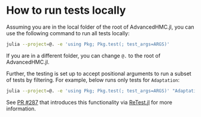 # How to run tests locally

Assuming you are in the local folder of the root of AdvancedHMC.jl,
you can use the following command to run all tests locally:

``` sh
julia --project=@. -e 'using Pkg; Pkg.test(; test_args=ARGS)' 
```
If you are in a different folder, 
you can change `@.` to the root of AdvancedHMC.jl.

Further, the testing is set up to accept positional arguments to run a subset of tests by filtering.
For example, below runs only tests for `Adaptation`:

``` sh
julia --project=@. -e 'using Pkg; Pkg.test(; test_args=ARGS)' "Adaptation"
```

See [PR #287](https://github.com/TuringLang/AdvancedHMC.jl/pull/287) that introduces this functionality via [ReTest.jl](https://juliatesting.github.io/ReTest.jl/stable/) for more information.
